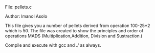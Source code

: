 File: pellets.c

Author: Imanol Asolo

This file gives you a number of pellets derived from operation 100-25*2 which is 50. The file was created to show the principles and order of operations MADS (Multiplication,Addition, Division and Sustraction.)

Compile and execute with gcc and ./ as always.
